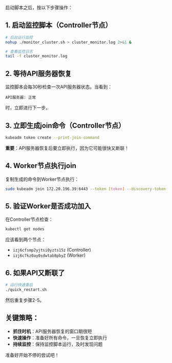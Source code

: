 启动脚本之后，按以下步骤操作：

## 1. 启动监控脚本（Controller节点）
```bash
# 后台运行监控
nohup ./monitor_cluster.sh > cluster_monitor.log 2>&1 &

# 查看监控日志
tail -f cluster_monitor.log
```

## 2. 等待API服务器恢复
监控脚本会每30秒检查一次API服务器状态。当看到：
```
API服务器: 正常
```
时，立即进行下一步。

## 3. 立即生成join命令（Controller节点）
```bash
kubeadm token create --print-join-command
```
**重要**：API服务器恢复后要立即执行，因为它可能很快又断联！

## 4. Worker节点执行join
复制生成的命令到Worker节点执行：
```bash
sudo kubeadm join 172.20.196.39:6443 --token [token] --discovery-token-ca-cert-hash sha256:[hash] --ignore-preflight-errors=all
```

## 5. 验证Worker是否成功加入
在Controller节点检查：
```bash
kubectl get nodes
```
应该看到两个节点：
- `izj6cfsmp2yjtsi0yzts15z` (Controller)
- `izj6c7kz0ay0sdwtab8pbyZ` (Worker)

## 6. 如果API又断联了
```bash
# 运行快速重启
./quick_restart.sh
```
然后重复步骤2-5。

## 关键策略：
- **抓住时机**：API服务器恢复的窗口期很短
- **快速操作**：准备好所有命令，一旦恢复立即执行
- **持续监控**：保持监控脚本运行，及时发现问题

准备好开始不停的尝试吧！

